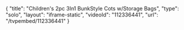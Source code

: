 {
    "title": "Children's 2pc 3In1  BunkStyle Cots w\/Storage Bags",
    "type": "solo",
    "layout": "iframe-static",
    "videoId": "112336441",
    "url": "\/tvpembed\/112336441"
}